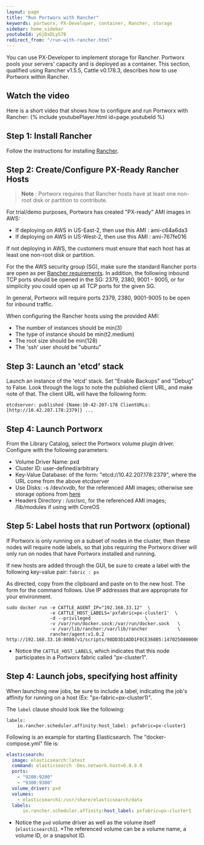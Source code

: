 ```yaml
---
layout: page
title: "Run Portworx with Rancher"
keywords: portworx, PX-Developer, container, Rancher, storage
sidebar: home_sidebar
youtubeId: yGjDxDLyS78
redirect_from: "/run-with-rancher.html"
---
```

You can use PX-Developer to implement storage for Rancher. Portworx pools your servers' capacity and is deployed as a container. This section, qualified using Rancher v1.5.5, Cattle v0.178.3, describes how to use Portworx within Rancher.

## Watch the video
Here is a short video that shows how to configure and run Portworx with Rancher:
{% include youtubePlayer.html id=page.youtubeId %}

## Step 1: Install Rancher

Follow the instructions for installing [Rancher](http://docs.rancher.com/rancher/latest/en/quick-start-guide/).

## Step 2: Create/Configure PX-Ready Rancher Hosts

>**Note** : Portworx requires that Rancher hosts have at least one non-root disk or partition to contribute.

For trial/demo purposes, Portworx has created "PX-ready" AMI images in AWS:
* If deploying on AWS in US-East-2, then use this AMI : ami-c64a6da3
* If deploying on AWS in US-West-2, then use this AMI : ami-767fe016

If not deploying in AWS, the customers must ensure that each host has at least one non-root disk or partition.

For the the AWS security group (SG), make sure the standard Rancher ports are open as per 
[Rancher requirements](https://docs.rancher.com/rancher/v1.2/en/hosts/amazon/).
In addition, the following inbound TCP ports should be opened in the SG:  2379, 2380, 9001 - 9005, 
or for simplicity you could open up all TCP ports for the given SG.    

In general, Portworx will require ports 2379, 2380, 9001-9005 to be open for inbound traffic.

When configuring the Rancher hosts using the provided AMI:
* The number of instances should be min(3)
* The type of instance should be min(t2.medium)   
* The root size should be min(128)    
* The 'ssh' user should be "ubuntu"

## Step 3: Launch an 'etcd' stack

Launch an instance of the 'etcd' stack.
Set "Enable Backups" and "Debug" to False.
Look through the logs to note the published client URL, and make note of that. 
The client URL will have the following form:
```
etcdserver: published {Name:10-42-207-178 ClientURLs:[http://10.42.207.178:2379]} ...
```

## Step 4: Launch Portworx

From the Library Catalog, select the Portworx volume plugin driver.  Configure with the following parameters:
* Volume Driver Name: pxd
* Cluster ID: user-defined/arbitrary
* Key-Value Database: of the form:  "etcd://10.42.207.178:2379", where the URL come from the above etcdserver
* Use Disks: -s /dev/xvdb, for the referenced AMI images; otherwise see storage options from [here](/install/docker.html#run-px)
* Headers Directory : /usr/src, for the referenced AMI images; /lib/modules if using with CoreOS

## Step 5: Label hosts that run Portworx (optional)

If Portworx is only running on a subset of nodes in the cluster, then these nodes will require node labels, 
so that jobs requiring the Portworx driver will only run on nodes that have Portworx installed and running.

If new hosts are added through the GUI, be sure to create a label with the following key-value pair: `fabric : px`

As directed, copy from the clipboard and paste on to the new host. The form for the command follows. Use IP addresses that are appropriate for your environment.

```
sudo docker run -e CATTLE_AGENT_IP="192.168.33.12"  \
                -e CATTLE_HOST_LABELS='pxfabric=px-cluster1'  \
                -d --privileged                    \ 
                -v /var/run/docker.sock:/var/run/docker.sock   \
                -v /var/lib/rancher:/var/lib/rancher           \
                rancher/agent:v1.0.2 http://192.168.33.10:8080/v1/scripts/98DD3D1ADD1F0CE368B5:1470250800000:IVpsBQEDjYGHDEULOfGjt9qgA

```

* Notice the `CATTLE_HOST_LABELS`, which indicates that this node participates in a Portworx fabric called "px-cluster1".

## Step 4: Launch jobs, specifying host affinity

When launching new jobs, be sure to include a label, indicating the job's affinity for running on a host (Ex: "px-fabric=px-cluster1)".

The `label` clause should look like the following:

```
labels:
    io.rancher.scheduler.affinity:host_label: pxfabric=px-cluster1
```

Following is an example for starting Elasticsearch. The "docker-compose.yml" file is:

```yaml
elasticsearch:
  image: elasticsearch:latest
  command: elasticsearch -Des.network.host=0.0.0.0
  ports:
    - "9200:9200"
    - "9300:9300"
  volume_driver: pxd
  volumes:
    - elasticsearch1:/usr/share/elasticsearch/data
  labels:
      io.rancher.scheduler.affinity:host_label: pxfabric=px-cluster1
```

* Notice the `pxd` volume driver as well as the volume itself (`elasticsearch1`).
*The referenced volume can be a volume name, a volume ID, or a snapshot ID.  

